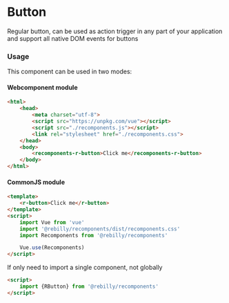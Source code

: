 # Button

Regular button, can be used as action trigger in any part of your application and support all native DOM events for buttons

### Usage

This component can be used in two modes:

#### Webcomponent module

```html
<html>
    <head>
        <meta charset="utf-8">
        <script src="https://unpkg.com/vue"></script>
        <script src="./recomponents.js"></script>
        <link rel="stylesheet" href="./recomponents.css">
    </head>
    <body>
        <recomponents-r-button>Click me</recomponents-r-button>
    </body>
</html>

```

#### CommonJS module

```html
<template>
    <r-button>Click me</r-button>
</template>
<script>
    import Vue from 'vue'
    import '@rebilly/recomponents/dist/recomponents.css'
    import Recomponents from '@rebilly/recomponents'

    Vue.use(Recomponents)
</script>
```

If only need to import a single component, not globally

```html
<script>
    import {RButton} from '@rebilly/recomponents'
</script>
```
